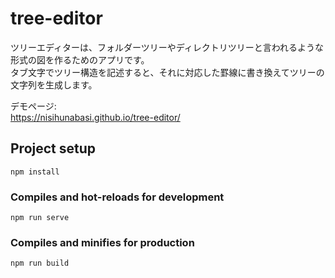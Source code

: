 # tree-editor

ツリーエディターは、フォルダーツリーやディレクトリツリーと言われるような形式の図を作るためのアプリです。  
タブ文字でツリー構造を記述すると、それに対応した罫線に書き換えてツリーの文字列を生成します。

デモページ:  
https://nisihunabasi.github.io/tree-editor/

## Project setup
```
npm install
```

### Compiles and hot-reloads for development
```
npm run serve
```

### Compiles and minifies for production
```
npm run build
```

